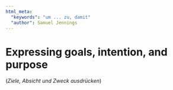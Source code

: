 ```yaml
---
html_meta:
  "keywords": "um ... zu, damit"
  "author": Samuel Jennings
---
```


# Expressing goals, intention, and purpose
(*Ziele, Absicht und Zweck ausdrücken*)
